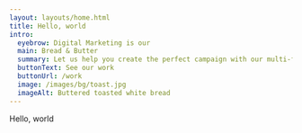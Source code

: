 ```yaml
---
layout: layouts/home.html
title: Hello, world
intro:
  eyebrow: Digital Marketing is our
  main: Bread & Butter
  summary: Let us help you create the perfect campaign with our multi-faceted team of talented creatives.
  buttonText: See our work
  buttonUrl: /work
  image: /images/bg/toast.jpg
  imageAlt: Buttered toasted white bread
---
```


Hello, world
